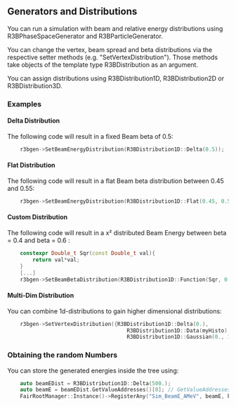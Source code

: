 ## Generators and Distributions
You can run a simulation with beam and relative energy distributions using R3BPhaseSpaceGenerator and R3BParticleGenerator.

You can change the vertex, beam spread and beta distributions via the respective setter methods (e.g. "SetVertexDistribution").
Those methods take objects of the template type R3BDistribution as an argument.

You can assign distributions using R3BDistribution1D, R3BDistribution2D or R3BDistribution3D.

### Examples

#### Delta Distribution
The following code will result in a fixed Beam beta of 0.5:
```c++
    r3bgen->SetBeamEnergyDistribution(R3BDistribution1D::Delta(0.5));
``` 

#### Flat Distribution
The following code will result in a flat Beam beta distribution between 0.45 and 0.55:
```c++
    r3bgen->SetBeamEnergyDistribution(R3BDistribution1D::Flat(0.45, 0.55));
``` 

#### Custom Distribution
The following code will result in a x² distributed Beam Energy between beta = 0.4 and beta = 0.6 :
```c++
    constexpr Double_t Sqr(const Double_t val){
        return val*val;
    }
    [...]
    r3bgen->SetBeamBetaDistribution(R3BDistribution1D::Function(Sqr, 0.4, 0.6));
``` 

#### Multi-Dim Distribution
You can combine 1d-distributions to gain higher dimensional distributions:
```c++
    r3bgen->SetVertexDistribution({R3BDistribution1D::Delta(0.),
                                      R3BDistribution1D::Data(myHisto),
                                      R3BDistribution1D::Gaussian(0., 1.)});
``` 

### Obtaining the random Numbers
You can store the generated energies inside the tree using:
```c++
    auto beamEDist = R3BDistribution1D::Delta(500.);
    auto beamE = beamEDist.GetValueAddresses()[0]; // GetValueAddresses will return an array
    FairRootManager::Instance()->RegisterAny("Sim_BeamE_AMeV", beamE, kTRUE);
```

